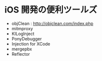 iOS 開発の便利ツールズ
===

- objClean : http://objclean.com/index.php
- mitmproxy
- KILogInject
- PonyDebugger
- Injection for XCode
- mergepbx
- Reflector
